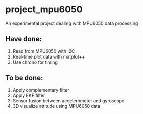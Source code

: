 # project_mpu6050

An experimental project dealing with MPU6050 data processing

## Have done:
1. Read from MPU6050 with I2C
2. Real-time plot data with matplot++
3. Use chrono for timing

## To be done:
1. Apply complementary filter
2. Apply EKF filter
3. Sensor fusion between accelerometer and gyroscope
4. 3D visualize attitude using MPU6050 data